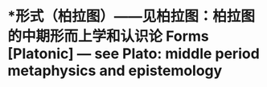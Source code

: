 # \*形式（柏拉图）——见柏拉图：柏拉图的中期形而上学和认识论 Forms \[Platonic] — see Plato: middle period metaphysics and epistemology

